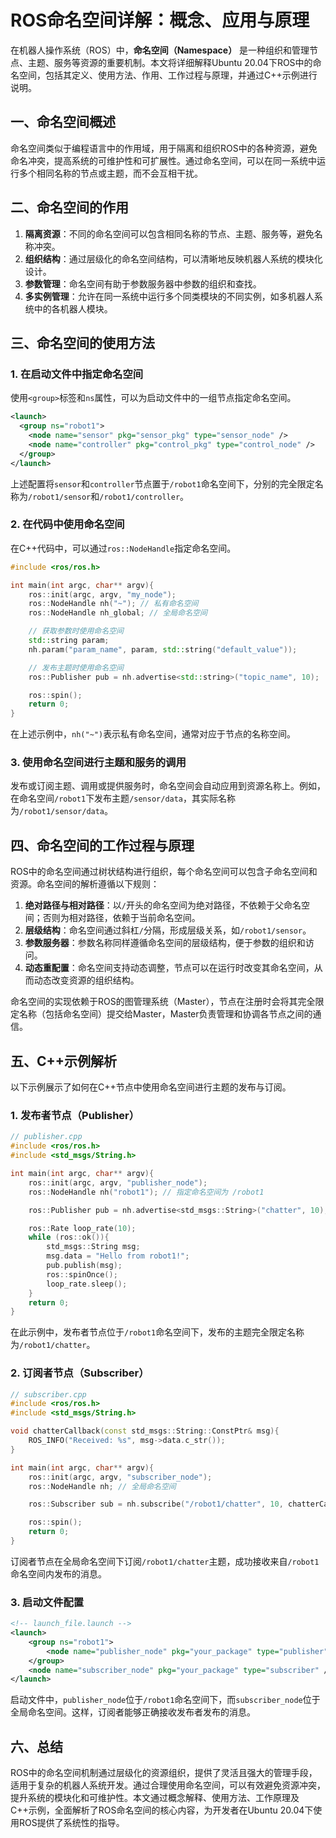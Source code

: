 # ROS命名空间详解：概念、应用与原理

在机器人操作系统（ROS）中，**命名空间（Namespace）** 是一种组织和管理节点、主题、服务等资源的重要机制。本文将详细解释Ubuntu 20.04下ROS中的命名空间，包括其定义、使用方法、作用、工作过程与原理，并通过C++示例进行说明。

## 一、命名空间概述

命名空间类似于编程语言中的作用域，用于隔离和组织ROS中的各种资源，避免命名冲突，提高系统的可维护性和可扩展性。通过命名空间，可以在同一系统中运行多个相同名称的节点或主题，而不会互相干扰。

## 二、命名空间的作用

1. **隔离资源**：不同的命名空间可以包含相同名称的节点、主题、服务等，避免名称冲突。
2. **组织结构**：通过层级化的命名空间结构，可以清晰地反映机器人系统的模块化设计。
3. **参数管理**：命名空间有助于参数服务器中参数的组织和查找。
4. **多实例管理**：允许在同一系统中运行多个同类模块的不同实例，如多机器人系统中的各机器人模块。

## 三、命名空间的使用方法

### 1. 在启动文件中指定命名空间

使用`<group>`标签和`ns`属性，可以为启动文件中的一组节点指定命名空间。

```xml
<launch>
  <group ns="robot1">
    <node name="sensor" pkg="sensor_pkg" type="sensor_node" />
    <node name="controller" pkg="control_pkg" type="control_node" />
  </group>
</launch>
```

上述配置将`sensor`和`controller`节点置于`/robot1`命名空间下，分别的完全限定名称为`/robot1/sensor`和`/robot1/controller`。

### 2. 在代码中使用命名空间

在C++代码中，可以通过`ros::NodeHandle`指定命名空间。

```cpp
#include <ros/ros.h>

int main(int argc, char** argv){
    ros::init(argc, argv, "my_node");
    ros::NodeHandle nh("~"); // 私有命名空间
    ros::NodeHandle nh_global; // 全局命名空间

    // 获取参数时使用命名空间
    std::string param;
    nh.param("param_name", param, std::string("default_value"));

    // 发布主题时使用命名空间
    ros::Publisher pub = nh.advertise<std::string>("topic_name", 10);

    ros::spin();
    return 0;
}
```

在上述示例中，`nh("~")`表示私有命名空间，通常对应于节点的名称空间。

### 3. 使用命名空间进行主题和服务的调用

发布或订阅主题、调用或提供服务时，命名空间会自动应用到资源名称上。例如，在命名空间`/robot1`下发布主题`/sensor/data`，其实际名称为`/robot1/sensor/data`。

## 四、命名空间的工作过程与原理

ROS中的命名空间通过树状结构进行组织，每个命名空间可以包含子命名空间和资源。命名空间的解析遵循以下规则：

1. **绝对路径与相对路径**：以`/`开头的命名空间为绝对路径，不依赖于父命名空间；否则为相对路径，依赖于当前命名空间。
2. **层级结构**：命名空间通过斜杠`/`分隔，形成层级关系，如`/robot1/sensor`。
3. **参数服务器**：参数名称同样遵循命名空间的层级结构，便于参数的组织和访问。
4. **动态重配置**：命名空间支持动态调整，节点可以在运行时改变其命名空间，从而动态改变资源的组织结构。

命名空间的实现依赖于ROS的图管理系统（Master），节点在注册时会将其完全限定名称（包括命名空间）提交给Master，Master负责管理和协调各节点之间的通信。

## 五、C++示例解析

以下示例展示了如何在C++节点中使用命名空间进行主题的发布与订阅。

### 1. 发布者节点（Publisher）

```cpp
// publisher.cpp
#include <ros/ros.h>
#include <std_msgs/String.h>

int main(int argc, char** argv){
    ros::init(argc, argv, "publisher_node");
    ros::NodeHandle nh("robot1"); // 指定命名空间为 /robot1

    ros::Publisher pub = nh.advertise<std_msgs::String>("chatter", 10);

    ros::Rate loop_rate(10);
    while (ros::ok()){
        std_msgs::String msg;
        msg.data = "Hello from robot1!";
        pub.publish(msg);
        ros::spinOnce();
        loop_rate.sleep();
    }
    return 0;
}
```

在此示例中，发布者节点位于`/robot1`命名空间下，发布的主题完全限定名称为`/robot1/chatter`。

### 2. 订阅者节点（Subscriber）

```cpp
// subscriber.cpp
#include <ros/ros.h>
#include <std_msgs/String.h>

void chatterCallback(const std_msgs::String::ConstPtr& msg){
    ROS_INFO("Received: %s", msg->data.c_str());
}

int main(int argc, char** argv){
    ros::init(argc, argv, "subscriber_node");
    ros::NodeHandle nh; // 全局命名空间

    ros::Subscriber sub = nh.subscribe("/robot1/chatter", 10, chatterCallback);

    ros::spin();
    return 0;
}
```

订阅者节点在全局命名空间下订阅`/robot1/chatter`主题，成功接收来自`/robot1`命名空间内发布的消息。

### 3. 启动文件配置

```xml
<!-- launch_file.launch -->
<launch>
    <group ns="robot1">
        <node name="publisher_node" pkg="your_package" type="publisher" />
    </group>
    <node name="subscriber_node" pkg="your_package" type="subscriber" />
</launch>
```

启动文件中，`publisher_node`位于`/robot1`命名空间下，而`subscriber_node`位于全局命名空间。这样，订阅者能够正确接收发布者发布的消息。

## 六、总结

ROS中的命名空间机制通过层级化的资源组织，提供了灵活且强大的管理手段，适用于复杂的机器人系统开发。通过合理使用命名空间，可以有效避免资源冲突，提升系统的模块化和可维护性。本文通过概念解释、使用方法、工作原理及C++示例，全面解析了ROS命名空间的核心内容，为开发者在Ubuntu 20.04下使用ROS提供了系统性的指导。